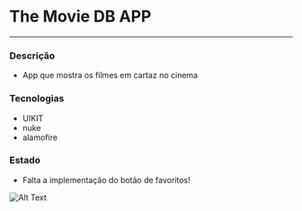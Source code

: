 # The Movie DB APP

---

### Descrição
- App que mostra os filmes em cartaz no cinema

### Tecnologias
- UIKIT
- nuke
- alamofire

### Estado
- Falta a implementação do botão de favoritos!

![Alt Text](https://github.com/gaspar-d/TheMovieDB/blob/main/TheMovieDB_App/Resources/TheMovieDB.gif)

